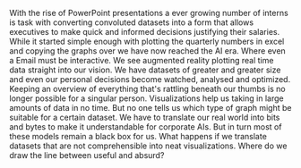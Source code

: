 With the rise of PowerPoint presentations a ever growing number of interns is task with converting convoluted datasets into a form that allows executives to make quick and informed decisions justifying their salaries. While it started simple enough with plotting the quarterly numbers in excel and copying the graphs over we have now reached the AI era. Where even a Email must be interactive. We see augmented reality plotting real time data straight into our vision. We have datasets of greater and greater size and even our personal decisions become watched, analysed and optimized. Keeping an overview of everything that's rattling beneath our thumbs is no longer possible for a singular person. Visualizations help us taking in large amounts of data in no time. But no one tells us which type of graph might be suitable for a certain dataset. We have to translate our real world into bits and bytes to make it understandable for corporate AIs. But in turn most of these models remain a black box for us. What happens if we translate datasets that are not comprehensible into neat visualizations. Where do we draw the line between useful and absurd?